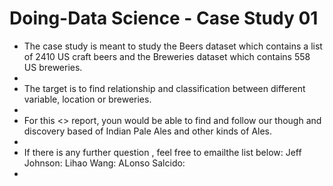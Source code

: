 # Doing-Data Science - Case Study 01
 <ul>
<li>The case study is meant to study the Beers dataset which contains a list of 2410 US craft beers and the Breweries dataset which contains 558 US breweries. <li>
<li>The target is to find relationship and classification between different variable, location or breweries.<li>
<li>For this <> report, youn would be able to find and follow our though and discovery based of Indian Pale Ales and other kinds of Ales.<li>
<li>If there is any further question , feel free to emailthe list below:
Jeff Johnson:
Lihao Wang:
ALonso Salcido:
<li>
